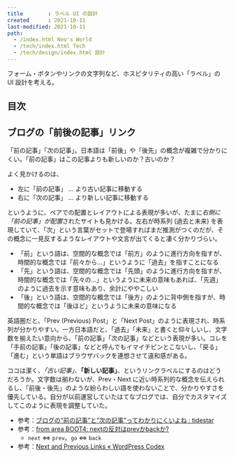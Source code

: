 ```yaml
---
title        : ラベル UI の設計
created      : 2021-10-11
last-modified: 2021-10-11
path:
  - /index.html Neo's World
  - /tech/index.html Tech
  - /tech/design/index.html 設計
---
```


フォーム・ボタンやリンクの文字列など、ホスピタリティの高い「ラベル」の UI 設計を考える。


## 目次


## ブログの「前後の記事」リンク

「前の記事」「次の記事」。日本語は「前後」や「後先」の概念が複雑で分かりにくい。「前の記事」はこの記事よりも新しいのか？古いのか？

よく見かけるのは、

- 左に「前の記事」 … より古い記事に移動する
- 右に「次の記事」 … より新しい記事に移動する

というように、ペアでの配置とレイアウトによる表現が多いが、たまに*右側に「前の記事」が配置*されたサイトも見かける。左右が時系列 (過去と未来) を表現していて、「次」という言葉がセットで登場すればまだ推測がつくのだが、その概念に一見反するようなレイアウトや文言が出てくると凄く分かりづらい。

- 「前」という語は、空間的な概念では「前方」のように進行方向を指すが、時間的な概念では「前々から…」というように「過去」を指すことになる
- 「先」という語は、空間的な概念では「先頭」のように進行方向を指すが、時間的な概念では「先々の…」というように未来の意味もあれば、「先週」のように過去を示す意味もあり、余計にややこしい
- 「後」という語は、空間的な概念では「後方」のように背中側を指すが、時間的な概念では「後ほど」というように未来の意味になる

英語圏だと、「Prev (Previous) Post」と「Next Post」のように表現され、時系列が分かりやすい。一方日本語だと、「過去」「未来」と書くと仰々しいし、文字数を揃えたい意向から、「前の記事」「次の記事」などという表現が多い。コレを「手前の記事」「後の記事」などと呼んでもイマイチピンとこないし、「戻る」「進む」という単語はブラウザバックを連想させて違和感がある。

ココは潔く、*「古い記事」*、**「新しい記事」**、というリンクラベルにするのはどうだろうか。文字数は揃わないが、Prev・Next に近い時系列的な概念を伝えられるし、「前後・後先」のような紛らわしい語を使わないことで、分かりやすさを優先している。自分が以前運営していたはてなブログでは、自分でカスタマイズしてこのように表現を調整していた。

- 参考：[ブログの“前の記事”と“次の記事”ってわかりにくいよね : tidestar](http://tidestar.jp/2015/07/26/blog-prev-next-article.html)
- 参考：[from area BOOT4: nextの反対はprevかbackか?](https://areaboot4.blogspot.com/2007/09/nextprevback.html)
  - `next` ⇔ `prev`。`go` ⇔ `back`
- 参考：[Next and Previous Links « WordPress Codex](https://codex.wordpress.org/Next_and_Previous_Links)

